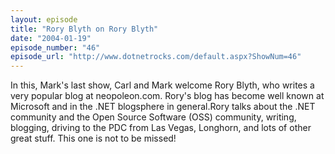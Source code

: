 ```yaml
---
layout: episode
title: "Rory Blyth on Rory Blyth"
date: "2004-01-19"
episode_number: "46"
episode_url: "http://www.dotnetrocks.com/default.aspx?ShowNum=46"
---
```


In this, Mark's last show, Carl and Mark welcome Rory Blyth, who writes a very popular blog at neopoleon.com. Rory's blog has become well known at Microsoft and in the .NET blogsphere in general.Rory talks about the .NET community and the Open Source Software (OSS) community, writing, blogging, driving to the PDC from Las Vegas, Longhorn, and lots of other great stuff.  This one is not to be missed!
